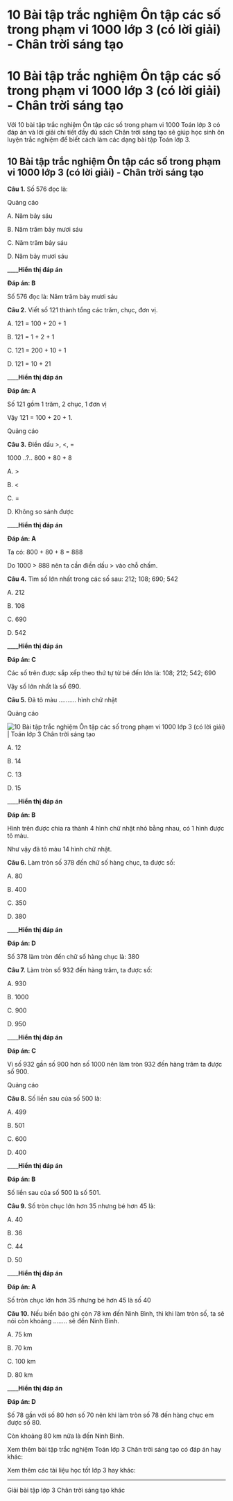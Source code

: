 # 10 Bài tập trắc nghiệm Ôn tập các số trong phạm vi 1000 lớp 3 (có lời giải) - Chân trời sáng tạo

# 10 Bài tập trắc nghiệm Ôn tập các số trong phạm vi 1000 lớp 3 (có lời giải) - Chân trời sáng tạo

Với 10 bài tập trắc nghiệm Ôn tập các số trong phạm vi 1000 Toán lớp 3 có đáp án và lời giải chi tiết đầy đủ sách Chân trời sáng tạo sẽ giúp học sinh ôn luyện trắc nghiệm để biết cách làm các dạng bài tập Toán lớp 3.

## 10 Bài tập trắc nghiệm Ôn tập các số trong phạm vi 1000 lớp 3 (có lời giải) - Chân trời sáng tạo

**Câu 1.** Số 576 đọc là:

Quảng cáo

A. Năm bảy sáu

B. Năm trăm bảy mươi sáu

C. Năm trăm bảy sáu

D. Năm bảy mươi sáu

____**Hiển thị đáp án**

**Đáp án: B**

Số 576 đọc là: Năm trăm bảy mươi sáu

**Câu 2.** Viết số 121 thành tổng các trăm, chục, đơn vị.

A. 121 = 100 + 20 + 1

B. 121 = 1 + 2 + 1 

C. 121 = 200 + 10 + 1

D. 121 = 10 + 21

____**Hiển thị đáp án**

**Đáp án: A**

Số 121 gồm 1 trăm, 2 chục, 1 đơn vị

Vậy 121 = 100 + 20 + 1.

Quảng cáo

**Câu 3.** Điền dấu >, <, =

1000 ..?.. 800 + 80 + 8

A. >

B. <

C. =

D. Không so sánh được

____**Hiển thị đáp án**

**Đáp án: A**

Ta có: 800 + 80 + 8 = 888

Do 1000 > 888 nên ta cần điền dấu > vào chỗ chấm.

**Câu 4.** Tìm số lớn nhất trong các số sau: 212; 108; 690; 542

A. 212

B. 108

C. 690

D. 542

____**Hiển thị đáp án**

**Đáp án: C**

Các số trên được sắp xếp theo thứ tự từ bé đến lớn là: 108; 212; 542; 690

Vậy số lớn nhất là số 690.

**Câu 5.** Đã tô màu ………. hình chữ nhật

Quảng cáo

![10 Bài tập trắc nghiệm Ôn tập các số trong phạm vi 1000 lớp 3 \(có lời giải\) | Toán lớp 3 Chân trời sáng tạo](https://vietjack.com/toan-3-ct/images/trac-nghiem-on-tap-cac-so-trong-pham-vi-1000-244823.PNG)

A. 12

B. 14

C. 13

D. 15

____**Hiển thị đáp án**

**Đáp án: B**

Hình trên được chia ra thành 4 hình chữ nhật nhỏ bằng nhau, có 1 hình được tô màu.

Như vậy đã tô màu 14 hình chữ nhật.

**Câu 6.** Làm tròn số 378 đến chữ số hàng chục, ta được số:

A. 80

B. 400

C. 350

D. 380

____**Hiển thị đáp án**

**Đáp án: D**

Số 378 làm tròn đến chữ số hàng chục là: 380

**Câu 7.** Làm tròn số 932 đến hàng trăm, ta được số: 

A. 930

B. 1000

C. 900

D. 950

____**Hiển thị đáp án**

**Đáp án: C**

Vì số 932 gần số 900 hơn số 1000 nên làm tròn 932 đến hàng trăm ta được số 900.

Quảng cáo

**Câu 8.** Số liền sau của số 500 là:

A. 499

B. 501

C. 600

D. 400

____**Hiển thị đáp án**

**Đáp án: B**

Số liền sau của số 500 là số 501.

**Câu 9.** Số tròn chục lớn hơn 35 nhưng bé hơn 45 là:

A. 40

B. 36

C. 44

D. 50

____**Hiển thị đáp án**

**Đáp án: A**

Số tròn chục lớn hơn 35 nhưng bé hơn 45 là số 40

**Câu 10.** Nếu biển báo ghi còn 78 km đến Ninh Bình, thì khi làm tròn số, ta sẽ nói còn khoảng …….. sẽ đến Ninh Bình.

A. 75 km

B. 70 km

C. 100 km

D. 80 km

____**Hiển thị đáp án**

**Đáp án: D**

Số 78 gần với số 80 hơn số 70 nên khi làm tròn số 78 đến hàng chục em được số 80.

Còn khoảng 80 km nữa là đến Ninh Bình.

Xem thêm bài tập trắc nghiệm Toán lớp 3 Chân trời sáng tạo có đáp án hay khác:

Xem thêm các tài liệu học tốt lớp 3 hay khác:

* * *

Giải bài tập lớp 3 Chân trời sáng tạo khác

